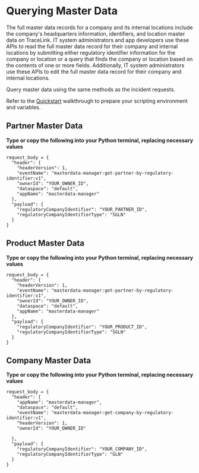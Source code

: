 # Querying Master Data  
The full master data records for a company and its internal locations include the company's headquarters information, identifiers, and location master data on TraceLink. IT system administrators and app developers use these APIs to read the full master data record for their company and internal locations by submitting either regulatory identifier information for the company or location or a query that finds the company or location based on the contents of one or more fields. Additionally, IT system administrators use these APIs to edit the full master data record for their company and internal locations.  

Query master data using the same methods as the incident requests.  

Refer to the [Quickstart](Quickstart.MD) walkthrough to prepare your scripting environment and variables.  

## Partner Master Data  
**Type or copy the following into your Python terminal, replacing necessary values**  
```
request_body = {
  "header": {
    "headerVersion": 1,
    "eventName": "masterdata-manager:get-partner-by-regulatory-identifier:v1",
    "ownerId": "YOUR_OWNER_ID",
    "dataspace": "default",
    "appName": "masterdata-manager"
  },
  "payload": {
    "regulatoryCompanyIdentifier": "YOUR_PARTNER_ID",
    "regulatoryCompanyIdentifierType": "SGLN"
  }
}
```

## Product Master Data  
**Type or copy the following into your Python terminal, replacing necessary values**  
```
request_body = {
  "header": {
    "headerVersion": 1,
    "eventName": "masterdata-manager:get-partner-by-regulatory-identifier:v1",
    "ownerId": "YOUR_OWNER_ID",
    "dataspace": "default",
    "appName": "masterdata-manager"
  },
  "payload": {
    "regulatoryCompanyIdentifier": "YOUR_PRODUCT_ID",
    "regulatoryCompanyIdentifierType": "SGLN"
  }
}
```

## Company Master Data  
**Type or copy the following into your Python terminal, replacing necessary values**  
```
request_body = {
  "header": {
    "appName": "masterdata-manager",
    "dataspace": "default",
    "eventName": "masterdata-manager:get-company-by-regulatory-identifier:v1",
    "headerVersion": 1,
    "ownerId": "YOUR_OWNER_ID"

  },
  "payload": {
    "regulatoryCompanyIdentifier": "YOUR_COMPANY_ID",
    "regulatoryCompanyIdentifierType": "GLN"
  }
}
```
